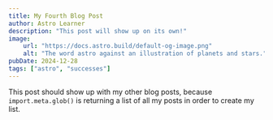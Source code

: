 ```yaml
---
title: My Fourth Blog Post
author: Astro Learner
description: "This post will show up on its own!"
image:
    url: "https://docs.astro.build/default-og-image.png"
    alt: "The word astro against an illustration of planets and stars."
pubDate: 2024-12-28
tags: ["astro", "successes"]
---
```

This post should show up with my other blog posts, because `import.meta.glob()` is returning a list of all my posts in order to create my list.